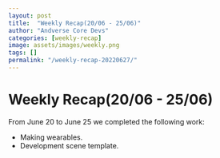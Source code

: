 ```yaml
---
layout: post
title:  "Weekly Recap(20/06 - 25/06)"
author: "Andverse Core Devs"
categories: [weekly-recap]
image: assets/images/weekly.png
tags: []
permalink: "/weekly-recap-20220627/"
---
```


# Weekly Recap(20/06 - 25/06)

From June 20 to June 25 we completed the following work:

- Making wearables.
- Development scene template.

